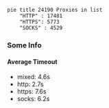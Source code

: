 
```mermaid
pie title 24190 Proxies in list
    "HTTP" : 17481
    "HTTPS": 5773
    "SOCKS" : 4529
```

### Some Info
#### Average Timeout

- mixed: 4.6s
- http: 2.7s
- https: 7.6s
- socks: 6.2s